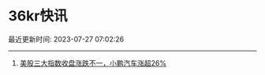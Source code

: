 # 36kr快讯

最近更新时间: 2023-07-27 07:02:26

--- 
1. [美股三大指数收盘涨跌不一，小鹏汽车涨超26%](https://www.36kr.com/newsflashes/2361538834794629) 
